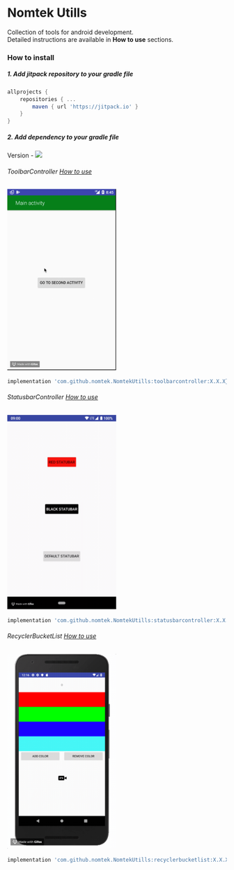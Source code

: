 
# Nomtek Utills  
Collection of tools for android development.  
Detailed instructions are available in **How to use** sections.  
  
### How to install  
##### 1. Add jitpack repository to your gradle file 

```gradle  
allprojects {  
	repositories { ... 
		maven { url 'https://jitpack.io' } 
	} 
}
 ```  
  
##### 2. Add dependency to your gradle file  
Version - [![](https://jitpack.io/v/nomtek/NomtekUtills.svg)](https://jitpack.io/#nomtek/NomtekUtills)
  
###### ToolbarController  [How to use](https://github.com/nomtek/NomtekUtills/blob/master/toolbarcontroller/README.md)  
  
<img src="./resources/app.gif" width="250">  
  
```gradle  
implementation 'com.github.nomtek.NomtekUtills:toolbarcontroller:X.X.X}'  
```   
###### StatusbarController  [How to use](https://github.com/nomtek/NomtekUtills/blob/master/statusbarcontroller/README.md) 
  
<img src="./resources/statusbar.gif" width="250">  
  
```gradle  
implementation 'com.github.nomtek.NomtekUtills:statusbarcontroller:X.X.X'  
```

###### RecyclerBucketList  [How to use](https://github.com/nomtek/NomtekUtills/blob/master/recyclerbucketlist/README.md)

<img src="./resources/recycler_bucket.gif" width="250">

```gradle
implementation 'com.github.nomtek.NomtekUtills:recyclerbucketlist:X.X.X'
```


